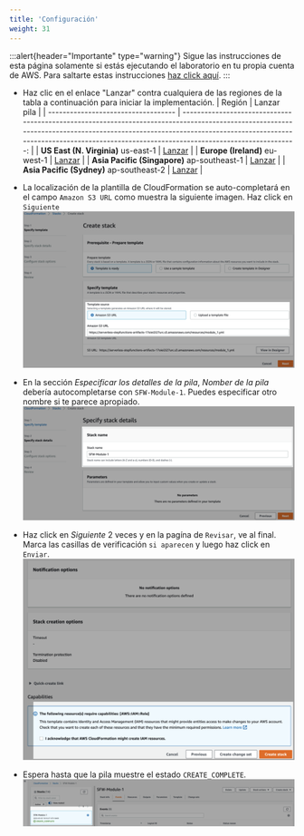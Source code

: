 ```yaml
---
title: 'Configuración'
weight: 31
---
```


:::alert{header="Importante" type="warning"}
Sigue las instrucciones de esta página solamente si estás ejecutando el laboratorio en tu propia cuenta de AWS. Para saltarte estas instrucciones [haz click aquí](../step-2).
:::

- Haz clic en el enlace "Lanzar" contra cualquiera de las regiones de la tabla a continuación para iniciar la implementación.
  | Región | Lanzar pila |
  | ----------------------------------- | -------------------------------------------------------------------------------------------------------------------------------------------------------------------------------------------------------------------------------------------------------------: |
  | **US East (N. Virginia)** us-east-1 | [Lanzar](https://console.aws.amazon.com/cloudformation/home?region=us-east-1#/stacks/create/template?stackName=SFW-Module-1&templateURL=https://serverless-stepfunctions-artifacts-17oiei2i27urc.s3.amazonaws.com/resources/module_1.yml) |
  | **Europe (Ireland)** eu-west-1 | [Lanzar](https://console.aws.amazon.com/cloudformation/home?region=eu-west-1#/stacks/create/template?stackName=SFW-Module-1&templateURL=https://serverless-stepfunctions-artifacts-17oiei2i27urc.s3.amazonaws.com/resources/module_1.yml) |
  | **Asia Pacific (Singapore)** ap-southeast-1 | [Lanzar](https://console.aws.amazon.com/cloudformation/home?region=ap-southeast-1#/stacks/create/template?stackName=SFW-Module-1&templateURL=https://serverless-stepfunctions-artifacts-17oiei2i27urc.s3.amazonaws.com/resources/module_1.yml) |
  | **Asia Pacific (Sydney)** ap-southeast-2 | [Lanzar](https://console.aws.amazon.com/cloudformation/home?region=ap-southeast-2#/stacks/create/template?stackName=SFW-Module-1&templateURL=https://serverless-stepfunctions-artifacts-17oiei2i27urc.s3.amazonaws.com/resources/module_1.yml) |

- La localización de la plantilla de CloudFormation se auto-completará en el campo `Amazon S3 URL` como muestra la siguiente imagen. Haz click en `Siguiente`
  ![CloudFormation specify template](/static/img/setup/setup-cloudformation-specify-template.png)
- En la sección _Especificar los detalles de la pila_, _Nomber de la pila_ debería autocompletarse con `SFW-Module-1`. Puedes especificar otro nombre si te parece apropiado.
  ![CloudFormation stack name](/static/img/setup/setup-cloudformation-stack-name.png)
- Haz click en _Siguiente_ 2 veces y en la pagína de `Revisar`, ve al final. Marca las casillas de verificación `si aparecen` y luego haz click en `Enviar`.
  ![CloudFormation create stack](/static/img/setup/setup-cloudformation-create-stack.png)
- Espera hasta que la pila muestre el estado `CREATE_COMPLETE`.
  ![CloudFormation stack complete](/static/img/setup/setup-cloudformation-create-complete.png)
